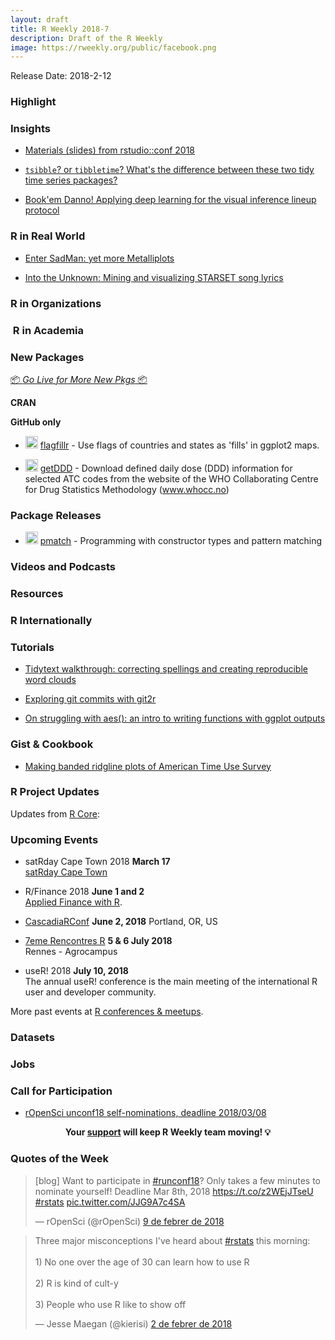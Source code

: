 ```yaml
---
layout: draft
title: R Weekly 2018-7
description: Draft of the R Weekly
image: https://rweekly.org/public/facebook.png
---
```


Release Date: 2018-2-12

###  Highlight




### Insights

+ [Materials (slides) from rstudio::conf 2018](https://github.com/rstudio/rstudio-conf/tree/master/2018)

+ [`tsibble`? or `tibbletime`? What's the difference between these two tidy time series packages?](https://blog.earo.me/2018/02/06/tsibble-or-tibbletime/)

+ [Book'em Danno! Applying deep learning for the visual inference lineup protocol](http://giorasimchoni.com/2018/02/07/2018-02-07-book-em-danno/)

### R in Real World

+ [Enter SadMan: yet more Metalliplots](https://www.johnmackintosh.com/2018-02-03-enter-sadman/)

+ [Into the Unknown: Mining and visualizing STARSET song lyrics](https://lhehnke.github.io/notes/2018/02/03/starset-song-lyrics)



###  R in Organizations



###  R in Academia



###  New Packages

<p class="added-hostname"><a href="https://rweekly.org/live" target="_blank" class="externalLink">📦 <i>Go Live for More New Pkgs</i> 📦</a></p>

**CRAN**



**GitHub only**

+ <img class='emoji' src="https://link.rweekly.org/g" width='20' /> [flagfillr](https://github.com/robertmyles/flagfillr) - Use flags of countries and states as 'fills' in ggplot2 maps.

+ <img class='emoji' src="https://link.rweekly.org/g" width='20' /> [getDDD](https://github.com/jeanpaulrsoucy/getDDD) - Download defined daily dose (DDD) information for selected ATC codes from the website of the WHO Collaborating Centre for Drug Statistics Methodology (www.whocc.no)

### Package Releases

+ <img class='emoji' src="https://link.rweekly.org/c" width='20' /> [pmatch](https://cran.r-project.org/web/packages/pmatch/index.html) - Programming with constructor types and pattern matching


###  Videos and Podcasts



###  Resources



### R Internationally



###  Tutorials

+ [Tidytext walkthrough: correcting spellings and creating reproducible word clouds](https://gregrs-uk.github.io/2018-02-03/tidytext-walkthrough-correcting-spellings-reproducible-word-clouds/)

+ [Exploring git commits with git2r](https://recology.info/2018/02/git-commits/)

+ [On struggling with aes(): an intro to writing functions with ggplot outputs](http://katiejolly.io/blog/2018-02-05/aes-string)

<!--<div class="post-more-begin"></div><div class="post-more-end"></div>-->

### Gist & Cookbook

+ [Making banded ridgline plots of American Time Use Survey](https://gist.github.com/thoughtfulbloke/7dcc08f26fc6f8df3865de4e8d53a180)

###  R Project Updates

Updates from [R Core](http://developer.r-project.org/blosxom.cgi/R-devel/NEWS):


###  Upcoming Events

+ satRday Cape Town 2018 **March 17** <br />
[satRday Cape Town](http://capetown2018.satrdays.org/)

+ R/Finance 2018 **June 1 and 2** <br />
[Applied Finance with R](http://www.rinfinance.com).

+ [CascadiaRConf](https://cascadiarconf.com/) **June 2, 2018**
Portland, OR, US

+ [7eme Rencontres R](https://r2018-rennes.sciencesconf.org/)  **5 & 6 July 2018** <br />
Rennes - Agrocampus

+ useR! 2018 **July 10, 2018** <br />
The annual useR! conference is the main meeting of the international R user and developer community.

More past events at [R conferences & meetups](https://conf.rweekly.org).

### Datasets




### Jobs





###  Call for Participation

+ [rOpenSci unconf18 self-nominations, deadline 2018/03/08](https://ropensci.org/blog/2018/02/08/unconf2018/)


<p class="hide-support added-hostname support-rweekly" style="text-align: center;font-weight: bold;">Your <a class="non-visited externalLink" href="https://www.patreon.com/rweekly" onclick="pas(this)">support</a> will keep R Weekly team moving! 💡</p>

###  Quotes of the Week

<blockquote class="twitter-tweet" data-lang="ca"><p lang="en" dir="ltr">[blog] Want to participate in <a href="https://twitter.com/hashtag/runconf18?src=hash&amp;ref_src=twsrc%5Etfw">#runconf18</a>? Only takes a few minutes to nominate yourself! Deadline Mar 8th, 2018 <a href="https://t.co/z2WEjJTseU">https://t.co/z2WEjJTseU</a> <a href="https://twitter.com/hashtag/rstats?src=hash&amp;ref_src=twsrc%5Etfw">#rstats</a> <a href="https://t.co/JJG9A7c4SA">pic.twitter.com/JJG9A7c4SA</a></p>&mdash; rOpenSci (@rOpenSci) <a href="https://twitter.com/rOpenSci/status/961779397131829248?ref_src=twsrc%5Etfw">9 de febrer de 2018</a></blockquote>

<blockquote class="twitter-tweet" data-lang="ca"><p lang="en" dir="ltr">Three major misconceptions I&#39;ve heard about <a href="https://twitter.com/hashtag/rstats?src=hash&amp;ref_src=twsrc%5Etfw">#rstats</a> this morning:<br><br>1) No one over the age of 30 can learn how to use R<br><br>2) R is kind of cult-y<br><br>3) People who use R like to show off</p>&mdash; Jesse Maegan (@kierisi) <a href="https://twitter.com/kierisi/status/959490091709288450?ref_src=twsrc%5Etfw">2 de febrer de 2018</a></blockquote>

